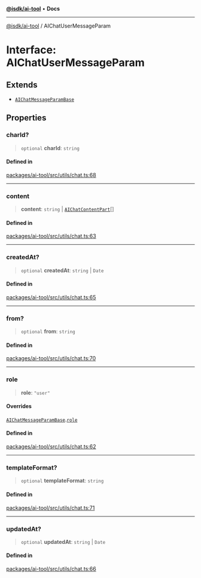 [**@isdk/ai-tool**](../README.md) • **Docs**

***

[@isdk/ai-tool](../globals.md) / AIChatUserMessageParam

# Interface: AIChatUserMessageParam

## Extends

- [`AIChatMessageParamBase`](AIChatMessageParamBase.md)

## Properties

### charId?

> `optional` **charId**: `string`

#### Defined in

[packages/ai-tool/src/utils/chat.ts:68](https://github.com/isdk/ai-tool.js/blob/5f9f0083c734722103ff5468e424b48c212a55f0/src/utils/chat.ts#L68)

***

### content

> **content**: `string` \| [`AIChatContentPart`](../type-aliases/AIChatContentPart.md)[]

#### Defined in

[packages/ai-tool/src/utils/chat.ts:63](https://github.com/isdk/ai-tool.js/blob/5f9f0083c734722103ff5468e424b48c212a55f0/src/utils/chat.ts#L63)

***

### createdAt?

> `optional` **createdAt**: `string` \| `Date`

#### Defined in

[packages/ai-tool/src/utils/chat.ts:65](https://github.com/isdk/ai-tool.js/blob/5f9f0083c734722103ff5468e424b48c212a55f0/src/utils/chat.ts#L65)

***

### from?

> `optional` **from**: `string`

#### Defined in

[packages/ai-tool/src/utils/chat.ts:70](https://github.com/isdk/ai-tool.js/blob/5f9f0083c734722103ff5468e424b48c212a55f0/src/utils/chat.ts#L70)

***

### role

> **role**: `"user"`

#### Overrides

[`AIChatMessageParamBase`](AIChatMessageParamBase.md).[`role`](AIChatMessageParamBase.md#role)

#### Defined in

[packages/ai-tool/src/utils/chat.ts:62](https://github.com/isdk/ai-tool.js/blob/5f9f0083c734722103ff5468e424b48c212a55f0/src/utils/chat.ts#L62)

***

### templateFormat?

> `optional` **templateFormat**: `string`

#### Defined in

[packages/ai-tool/src/utils/chat.ts:71](https://github.com/isdk/ai-tool.js/blob/5f9f0083c734722103ff5468e424b48c212a55f0/src/utils/chat.ts#L71)

***

### updatedAt?

> `optional` **updatedAt**: `string` \| `Date`

#### Defined in

[packages/ai-tool/src/utils/chat.ts:66](https://github.com/isdk/ai-tool.js/blob/5f9f0083c734722103ff5468e424b48c212a55f0/src/utils/chat.ts#L66)
